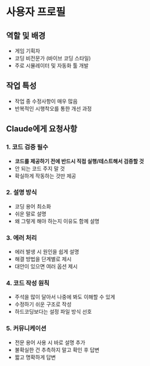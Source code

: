 # 사용자 프로필

## 역할 및 배경
- 게임 기획자
- 코딩 비전문가 (바이브 코딩 스타일)
- 주로 시뮬레이터 및 자동화 툴 개발

## 작업 특성
- 작업 중 수정사항이 매우 많음
- 반복적인 시행착오를 통한 개선 과정

## Claude에게 요청사항

### 1. 코드 검증 필수
- **코드를 제공하기 전에 반드시 직접 실행/테스트해서 검증할 것**
- 안 되는 코드 주지 말 것
- 확실하게 작동하는 것만 제공

### 2. 설명 방식
- 코딩 용어 최소화
- 쉬운 말로 설명
- 왜 그렇게 해야 하는지 이유도 함께 설명

### 3. 에러 처리
- 에러 발생 시 원인을 쉽게 설명
- 해결 방법을 단계별로 제시
- 대안이 있으면 여러 옵션 제시

### 4. 코드 작성 원칙
- 주석을 많이 달아서 나중에 봐도 이해할 수 있게
- 수정하기 쉬운 구조로 작성
- 하드코딩보다는 설정 파일 방식 선호

### 5. 커뮤니케이션
- 전문 용어 사용 시 바로 설명 추가
- 불확실한 건 추측하지 말고 확인 후 답변
- 짧고 명확하게 답변
